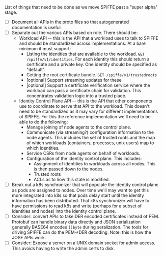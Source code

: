 List of things that need to be done as we move SPIFFE past a "super alpha" stage.

* [ ] Document all APIs in the proto files so that autogenerated documentation is useful.
* [ ] Separate out the various APIs based on role.  There should be:
  * Workload API -- this is the API that a workload uses to talk to SPIFFE and should be standardized across implementations. At a bare minimum it must support:
    * Listing the identities that are available to the workload.  `GET /spiffe/v1/identities`.  For each identity this should return a certificate and a private key.  One identity should be specified as "default".
    * Getting the root certificate bundle. `GET /spiffe/v1/trustedroots`
    * [optional] Support streaming updates for these
    * [optional] Support a certificate verification service where the workload can pass a certificate chain for validation. This concentrates validation logic into a trusted place.
  * Identity Control Plane API -- this is the API that other components use to coordinate to serve that API to the workload.  This doesn't need to be standardized as it may vary for different implementations of SPIFFE.  For this the reference implementation we'll need to be able to do the following:
    * Manage joining of node agents to the control plane.
    * Communicate (via streaming?) configuration information to the node agents. This includes the set of trusted roots and the map of which workloads (containers, processes, unix users) map to which identities.
    * Service CSRs from node agents on behalf of workloads.
    * Configuration of the identity control plane. This includes:
      * Assignment of identities to workloads across all nodes.  This is then passed down to the nodes.
      * Trusted roots
      * ACLs as to how this state is modified.
* [ ] Break out a k8s synchronizer that will populate the identity control plane as pods are assigned to nodes.  Over time we'll may want to get this more integrated into k8s so that pods delay start until the identity information has been distributed.  That k8s synchronizer will have to have permissions to read k8s and write (perhaps for a subset of identities and nodes) into the identity control plane.
* [ ] Consider: convert APIs to take DER encoded certificates instead of PEM. Protobuf can handle binary data directly and JSON serialization generally BASE64 encodes `[]byte` during seralization. The tools for driving SPIFFE can do the PEM->DER decoding.  Note: this is how the JOSE APIs work.
* [ ] Consider: Expose a server on a UNIX domain socket for admin access.  This avoids having to write the admin certs to disk.
